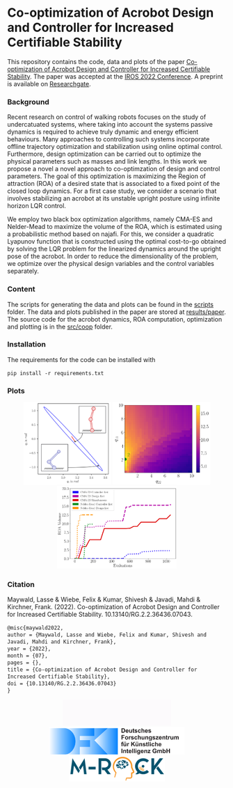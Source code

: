 # Co-optimization of Acrobot Design and Controller for Increased Certifiable Stability

This repository contains the code, data and plots of the paper [Co-optimization of Acrobot Design and Controller for Increased Certifiable Stability](https://dfki-ric-underactuated-lab.github.io/design_controller_cooptimization_acrobot/). The paper was accepted at the [IROS 2022 Conference](https://iros2022.org/). A preprint is available on [Researchgate](https://www.researchgate.net/publication/362129400_Co-optimization_of_Acrobot_Design_and_Controller_for_Increased_Certifiable_Stability).

### Background
Recent research on control of walking robots focuses on the study of undercatuated systems, where taking into account the systems passive dynamics is required to achieve truly dynamic and energy efficient behaviours. Many approaches to controlling such systems incorporate offline trajectory optimization and stabilization using online optimal control. Furthermore, design optimization can be carried out to optimize the physical parameters such as masses and link lengths. In this work we propose a novel a novel approach to co-optimzation of design and control parameters. The goal of this optimization is maximizing the Region of attraction (ROA) of a desired state that is associated to a fixed point of the closed loop dynamics. For a first case study, we consider a scenario that involves stabilizing an acrobot at its unstable upright posture using infinite horizon LQR control.

We employ two black box optimization algorithms, namely CMA-ES and Nelder-Mead to maximize the volume of the ROA, which is estimated using a probabilistic method based on najafi. For this, we consider a quadratic Lyapunov function that is constructed using the optimal cost-to-go obtained by solving the LQR problem for the linearized dynamics around the upright pose of the acrobot. In order to reduce the dimensionality of the problem, we optimize over the physical design variables and the control variables separately.

### Content
The scripts for generating the data and plots can be found in the [scripts](scripts) folder. The data and plots published in the paper are stored at [results/paper](results/paper). The source code for the acrobot dynamics, ROA computation, optimization and plotting is in the [src/coop](src/coop) folder.

### Installation
The requirements for the code can be installed with

    pip install -r requirements.txt

### Plots
</div>
<div align="center">
<img width="201" src="results/paper/ellipse_comparison_with_acrobots.png">
<img width="225" src="results/paper/heatmaps/q11q22_heatmap.png">
<img width="276" src="results/paper/histories_combined.png">
</div>

### Citation
Maywald, Lasse & Wiebe, Felix & Kumar, Shivesh & Javadi, Mahdi & Kirchner, Frank. (2022). Co-optimization of Acrobot Design and Controller for Increased Certifiable Stability. 10.13140/RG.2.2.36436.07043.

    @misc{maywald2022,
    author = {Maywald, Lasse and Wiebe, Felix and Kumar, Shivesh and Javadi, Mahdi and Kirchner, Frank},
    year = {2022},
    month = {07},
    pages = {},
    title = {Co-optimization of Acrobot Design and Controller for Increased Certifiable Stability},
    doi = {10.13140/RG.2.2.36436.07043}
    }

</div>
<div align="center">
  <img src="docs/static/ulab.gif" style="width:250px">
  <img src="docs/static/logo.svg" style="width:312px">
  <img src="docs/static/MRock-Logo.png" style="width:220px">
</div>

